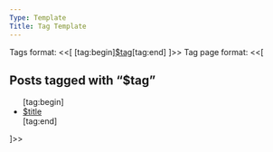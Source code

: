 ```yaml
---
Type: Template
Title: Tag Template
---
```


Tags format: <<[
[tag:begin]<a class="tag" href="$tag_location">$tag</a>[tag:end]
]>>
Tag page format: <<[
<h2>Posts tagged with “$tag”</h2>
<ul>
[tag:begin]<li><a href="$location">$title</a></li>[tag:end]
</ul>
]>>
